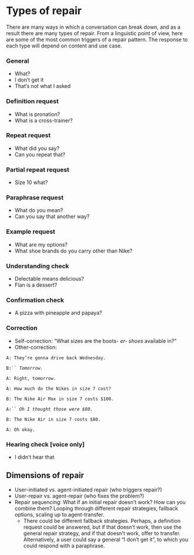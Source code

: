 # Types of repair

There are many ways in which a conversation can break down, and as a result there are many types of repair. From a linguistic point of view, here are some of the most common triggers of a repair pattern. The response to each type will depend on content and use case.

### General

* What?
* I don’t get it
* That’s not what I asked

### Definition request

* What is pronation?
* What is a cross-trainer?

### Repeat request

* What did you say?&#x20;
* Can you repeat that?

### Partial repeat request

* Size 10 what?

### Paraphrase request

* What do you mean?&#x20;
* Can you say that another way?

### Example request

* What are my options?&#x20;
* What shoe brands do you carry other than Nike?

### Understanding check

* Delectable means delicious?
* Flan is a dessert?

### Confirmation check

* A pizza with pineapple and papaya?

### Correction

* Self-correction: “What sizes are the boots- _er- shoes_ available in?”
* Other-correction:&#x20;

`A: They’re gonna drive back Wednesday.`&#x20;

`B:`` `_`Tomorrow.`_&#x20;

`A: Right, tomorrow.`



`A: How much do the Nikes in size 7 cost?`

`B: The Nike Air Max in size 7 costs $100.`&#x20;

`A:`` `_`Oh I thought those were $80.`_&#x20;

`B: The Nike Air in size 7 costs $80.`&#x20;

`A: Oh okay.`

### Hearing check \[voice only]

* I didn’t hear that

## Dimensions of repair&#x20;

* User-initiated vs. agent-initiated repair (who triggers repair?)&#x20;
* User-repair vs. agent-repair (who fixes the problem?)&#x20;
* Repair sequencing: What if an initial repair doesn’t work? How can you combine them? Looping through different repair strategies, fallback options, scaling up to agent-transfer.&#x20;
  * There could be different fallback strategies. Perhaps, a definition request could be answered, but if that doesn’t work, then use the general repair strategy, and if that doesn’t work, offer to transfer. Alternatively, a user could say a general “I don’t get it”, to which you could respond with a paraphrase.
